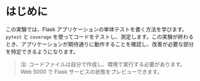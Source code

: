 # はじめに

この実験では、Flask アプリケーションの単体テストを書く方法を学びます。`pytest` と `coverage` を使ってコードをテストし、測定します。この実験が終わるとき、アプリケーションが期待通りに動作することを確認し、改善が必要な部分を特定できるようになります。

> 注: コードファイルは自分で作成し、環境で実行する必要があります。Web 5000 で Flask サービスの状態をプレビューできます。
